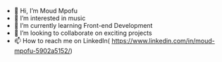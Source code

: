 - 👋 Hi, I’m Moud Mpofu
- 👀 I’m interested in music 
- 🌱 I’m currently learning Front-end Development
- 💞️ I’m looking to collaborate on exciting projects
- 📫 How to reach me on LinkedIn( https://www.linkedin.com/in/moud-mpofu-5902a5152/)

<!---
MpofuMoud/MpofuMoud is a ✨ special ✨ repository because its `README.md` (this file) appears on your GitHub profile.
You can click the Preview link to take a look at your changes.
--->
